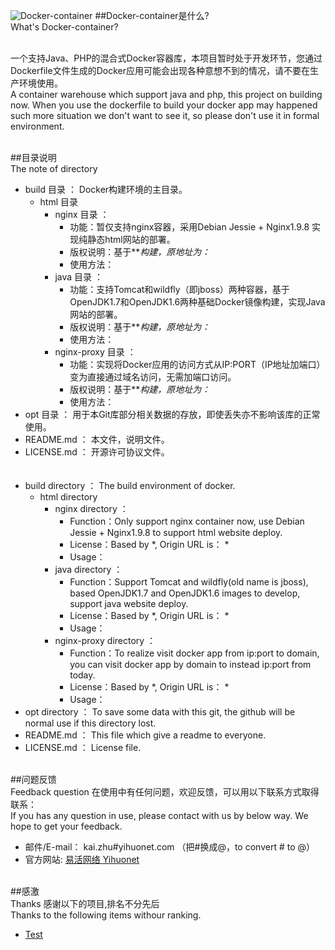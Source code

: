 ![Docker-container](opt/Docker-container.jpg)
##Docker-container是什么?<br/>What's Docker-container?

<br/>一个支持Java、PHP的混合式Docker容器库，本项目暂时处于开发环节，您通过Dockerfile文件生成的Docker应用可能会出现各种意想不到的情况，请不要在生产环境使用。
<br/>A container warehouse which support java and php, this project on building now. When you use the dockerfile to build your docker app may happened such more situation we don't want to see it, so please don't use it in formal environment.


<br/>
##目录说明<br/>The note of directory

* build 目录 ： Docker构建环境的主目录。
    * html 目录 
        * nginx 目录 ：
            * 功能：暂仅支持nginx容器，采用Debian Jessie + Nginx1.9.8 实现纯静态html网站的部署。
            * 版权说明：基于***构建，原地址为：*
            * 使用方法：
        * java 目录 ：
            * 功能：支持Tomcat和wildfly（即jboss）两种容器，基于OpenJDK1.7和OpenJDK1.6两种基础Docker镜像构建，实现Java网站的部署。 
            * 版权说明：基于***构建，原地址为：*
    		* 使用方法：
        * nginx-proxy 目录 ：
            * 功能：实现将Docker应用的访问方式从IP:PORT（IP地址加端口）变为直接通过域名访问，无需加端口访问。
			* 版权说明：基于***构建，原地址为：*
			* 使用方法：
* opt 目录 ： 用于本Git库部分相关数据的存放，即使丢失亦不影响该库的正常使用。
* README.md ： 本文件，说明文件。
* LICENSE.md ： 开源许可协议文件。
<br/><br/><br/>		
* build directory ： The build environment of docker.
    * html directory 
        * nginx directory ：
            * Function：Only support nginx container now, use Debian Jessie + Nginx1.9.8 to support html website deploy.
            * License：Based by *, Origin URL is： *
            * Usage：
        * java directory ：
            * Function：Support Tomcat and wildfly(old name is jboss), based OpenJDK1.7 and OpenJDK1.6 images to develop, support java website deploy. 
            * License：Based by *, Origin URL is： *
    		* Usage：
        * nginx-proxy directory ：
            * Function：To realize visit docker app from ip:port to domain, you can visit docker app by domain to instead ip:port from today.
			* License：Based by *, Origin URL is： *
			* Usage：
* opt directory ： To save some data with this git, the github will be normal use if this directory lost.
* README.md ： This file which give a readme to everyone.
* LICENSE.md ： License file.	

<br/>
##问题反馈<br/>Feedback question
在使用中有任何问题，欢迎反馈，可以用以下联系方式取得联系：<br/>
If you has any question in use, please contact with us by below way. We hope to get your feedback.

* 邮件/E-mail： kai.zhu#yihuonet.com （把#换成@，to convert # to @）
* 官方网站: [易活网络 Yihuonet](http://www.yihuonet.com)

<br/>
##感激<br/>Thanks
感谢以下的项目,排名不分先后<br/>
Thanks to the following items withour ranking.

* [Test](http://www.example.com/) 


